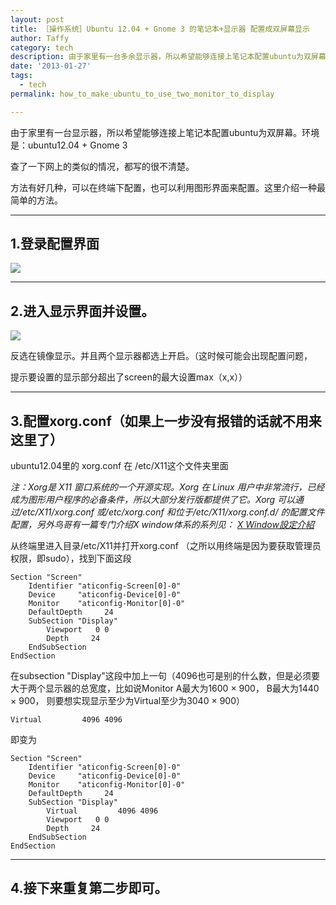 ```yaml
---
layout: post
title: ［操作系统］Ubuntu 12.04 + Gnome 3 的笔记本+显示器 配置成双屏幕显示
author: Taffy
category: tech
description: 由于家里有一台多余显示器，所以希望能够连接上笔记本配置ubuntu为双屏幕。环境是：ubuntu12.04 + Gnome 3
date: '2013-01-27'
tags:
  - tech
permalink: how_to_make_ubuntu_to_use_two_monitor_to_display

---
```


由于家里有一台显示器，所以希望能够连接上笔记本配置ubuntu为双屏幕。环境是：ubuntu12.04 + Gnome 3

查了一下网上的类似的情况，都写的很不清楚。

方法有好几种，可以在终端下配置，也可以利用图形界面来配置。这里介绍一种最简单的方法。

---
## 1.登录配置界面


![](http://img.my.csdn.net/uploads/201301/27/1359278858_4866.png)

---
## 2.进入显示界面并设置。

![](http://img.my.csdn.net/uploads/201301/27/1359278878_2560.png)

反选在镜像显示。并且两个显示器都选上开启。（这时候可能会出现配置问题，

提示要设置的显示部分超出了screen的最大设置max（x,x））

---
## 3.配置xorg.conf（如果上一步没有报错的话就不用来这里了）

ubuntu12.04里的 xorg.conf 在 /etc/X11这个文件夹里面

*注：Xorg是 X11 窗口系统的一个开源实现。Xorg 在 Linux 用户中非常流行，已经成为图形用户程序的必备条件，所以大部分发行版都提供了它。Xorg 可以通过/etc/X11/xorg.conf 或/etc/xorg.conf 和位于/etc/X11/xorg.conf.d/ 的配置文件配置，另外鸟哥有一篇专门介绍X window体系的系列见： [X Window設定介紹][X window]*

从终端里进入目录/etc/X11并打开xorg.conf （之所以用终端是因为要获取管理员权限，即sudo），找到下面这段

    Section "Screen"  
        Identifier "aticonfig-Screen[0]-0"  
        Device     "aticonfig-Device[0]-0"  
        Monitor    "aticonfig-Monitor[0]-0"  
        DefaultDepth     24  
        SubSection "Display"  
            Viewport   0 0  
            Depth     24  
        EndSubSection  
    EndSection  

在subsection "Display"这段中加上一句（4096也可是别的什么数，但是必须要大于两个显示器的总宽度，比如说Monitor A最大为1600 × 900， B最大为1440 × 900， 则要想实现显示至少为Virtual至少为3040 × 900）

    Virtual         4096 4096  

即变为

    Section "Screen"  
        Identifier "aticonfig-Screen[0]-0"  
        Device     "aticonfig-Device[0]-0"  
        Monitor    "aticonfig-Monitor[0]-0"  
        DefaultDepth     24  
        SubSection "Display"  
            Virtual         4096 4096  
            Viewport   0 0  
            Depth     24  
        EndSubSection  
    EndSection  

---
## 4.接下来重复第二步即可。

[X window]: http://linux.vbird.org/linux_basic/0590xwindow.php

<script type="text/javascript">
     $('pre').addClass('prettyprint linenums')
</script>

<script src="https://google-code-prettify.googlecode.com/svn/loader/run_prettify.js?skin=sunburst"></script>

